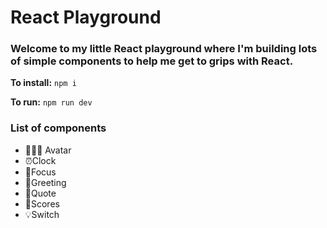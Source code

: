 # React Playground
### Welcome to my little React playground where I'm building lots of simple components to help me get to grips with React.



**To install:**
`npm i`

**To run:**
`npm run dev`



### List of components

- 🙋🏻‍♀️ Avatar
- ⏰Clock
- 🎯Focus
- 👋Greeting
- 💬Quote
- 🏁Scores
- 💡Switch
